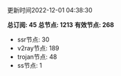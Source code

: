 更新时间2022-12-01 04:38:30

**总订阅: 45**
**总节点: 1213**
**有效节点: 268**
- ssr节点: 30
- v2ray节点: 189
- trojan节点: 48
- ss节点: 1
